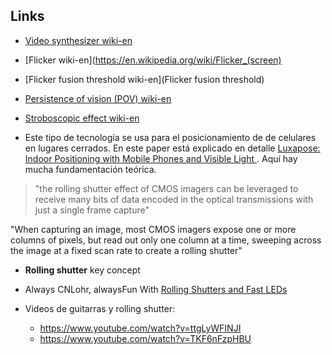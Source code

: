 ﻿## Links

+ [Video synthesizer wiki-en](https://en.wikipedia.org/wiki/Video_synthesizer)

+ [Flicker  wiki-en](https://en.wikipedia.org/wiki/Flicker_(screen)

+ [Flicker fusion threshold wiki-en](Flicker fusion threshold)

+ [Persistence of vision (POV) wiki-en](https://en.wikipedia.org/wiki/Persistence_of_vision)

+ [Stroboscopic effect wiki-en](https://en.wikipedia.org/wiki/Stroboscopic_effect)

+ Este tipo de tecnología se usa para el posicionamiento de de celulares en lugares cerrados. En este paper está explicado en detalle [Luxapose:
Indoor Positioning with Mobile Phones and Visible Light
](https://web.eecs.umich.edu/~prabal/pubs/papers/kuo14luxapose.pdf). Aquí hay mucha fundamentación teórica.  
>"the rolling shutter effect
of CMOS imagers can be leveraged to receive many bits of data
encoded in the optical transmissions with just a single frame capture"  
>
"When capturing an image, most CMOS imagers expose one or
more columns of pixels, but read out only one column at a time,
sweeping across the image at a fixed scan rate to create a rolling shutter"

+ **Rolling shutter** key concept

+ Always CNLohr, alwaysFun With [Rolling Shutters and Fast LEDs](https://www.youtube.com/watch?v=-iUfZYPd-d0)

+ Videos de guitarras y rolling shutter:
    * https://www.youtube.com/watch?v=ttgLyWFINJI
    * https://www.youtube.com/watch?v=TKF6nFzpHBU
